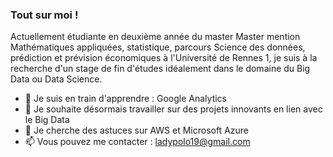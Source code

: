 ### Tout sur moi !

Actuellement étudiante en deuxième année du master Master mention Mathématiques appliquées, statistique, parcours Science des données, prédiction et prévision économiques à l'Université de Rennes 1, je suis à la recherche d'un stage de fin d'études idéalement dans le domaine du Big Data ou Data Science.

<!--
**ladypolo19/ladypolo19** is a ✨ _special_ ✨ repository because its `README.md` (this file) appears on your GitHub profile.

-->

- 🌱 Je suis en train d'apprendre : Google Analytics
- 👯 Je souhaite désormais travailler sur des projets innovants en lien avec le Big Data
- 🤔 Je cherche des astuces sur AWS et Microsoft Azure
- 📫 Vous pouvez me contacter : ladypolo19@gmail.com


